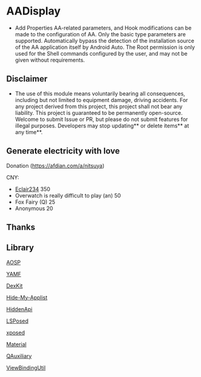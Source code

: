 # AADisplay
- Add Properties AA-related parameters, and Hook modifications can be made to the configuration of AA. Only the basic type parameters are supported.
Automatically bypass the detection of the installation source of the AA application itself by Android Auto.
The Root permission is only used for the Shell commands configured by the user, and may not be given without requirements.

## Disclaimer
- The use of this module means voluntarily bearing all consequences, including but not limited to equipment damage, driving accidents.
For any project derived from this project, this project shall not bear any liability.
This project is guaranteed to be permanently open-source. Welcome to submit Issue or PR, but please do not submit features for illegal purposes.
Developers may stop updating** or delete items** at any time**.

## Generate electricity with love
Donation (https://afdian.com/a/nitsuya)

CNY:
- [Eclair234](https://github.com/Eclair234) 350
- Overwatch is really difficult to play (an) 50
- Fox Fairy (Q) 25
- Anonymous 20

## Thanks

## Library

[AOSP](https://source.android.com/)

[YAMF](https://github.com/duzhaokun123/YAMF)

[DexKit](https://github.com/LuckyPray/DexKit)

[Hide-My-Applist](https://github.com/Dr-TSNG/Hide-My-Applist)

[HiddenApi](https://github.com/RikkaW/HiddenApi)

[LSPosed](https://github.com/LSPosed/LSPosed)

[xposed](https://forum.xda-developers.com/xposed)

[Material](https://material.io/)

[QAuxiliary](https://github.com/cinit/QAuxiliary)

[ViewBindingUtil](https://github.com/matsudamper/ViewBindingUtil)


